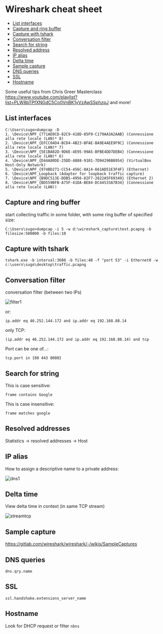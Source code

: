 # Wireshark cheat sheet

- [List interfaces](#list-interfaces)
- [Capture and ring buffer](#capture-and-ring-buffer)
- [Capture with tshark](#capture-with-tshark)
- [Conversation filter](#conversation-filter)
- [Search for string](#search-for-string)
- [Resolved address](#resolved-address)
- [IP alias](#ip-alias)
- [Delta time](#delta-time)
- [Sample capture](#sample-capture)
- [DNS queries](#dns-queries)
- [SSL](#ssl)
- [Hostname](#hostname)

Some useful tips from Chris Greer Masterclass https://www.youtube.com/playlist?list=PLW8bTPfXNGdC5Co0VnBK1yVzAwSSphzpJ and more!



## List interfaces

```
C:\Users\sugo>dumpcap -D
1. \Device\NPF_{771AE0CD-82C9-418D-85F9-C179AA3A2AAB} (Connessione alla rete locale (LAN)* 8)
2. \Device\NPF_{EFCC04D4-BCD4-4B23-BFAE-BA9E4AEE9F9C} (Connessione alla rete locale (LAN)* 7)
3. \Device\NPF_{5E1BA02D-9D6E-4E95-99A5-BFBE4DD7DEB4} (Connessione alla rete locale (LAN)* 6)
4. \Device\NPF_{D44A80DE-25DD-4888-9101-7D94296B8954} (VirtualBox Host-Only Network)
5. \Device\NPF_{974BD271-CC54-456C-8A14-661AD51E3F4F} (Ethernet)
6. \Device\NPF_Loopback (Adapter for loopback traffic capture)
7. \Device\NPF_{B9DC513E-DDB5-4956-82F7-2822A5F69349} (Ethernet 2)
8. \Device\NPF_{BD559BFB-A75F-41DA-BE84-DC44533A7B34} (Connessione alla rete locale (LAN))
```

## Capture and ring buffer

start collecting traffic in some folder, with some ring buffer of specified size:

```
C:\Users\sugo>dumpcap -i 5 -w d:\wireshark_capture\test.pcapng -b filesize:500000 -b files:10
```

## Capture with tshark

```
tshark.exe -b interval:3600 -b files:48 -f "port 53" -i Ethernet0 -w c:\users\sugo\desktop\traffic.pcapng
```


## Conversation filter

conversation filter (between two IPs)

![filter1](https://user-images.githubusercontent.com/42389836/150690077-f47711a5-c127-496b-9630-518ba00417bb.JPG)

or:

```
ip.addr eq 46.252.144.172 and ip.addr eq 192.168.88.14
```

only TCP:

```
(ip.addr eq 46.252.144.172 and ip.addr eq 192.168.88.14) and tcp
```

Port can be one of...:

```
tcp.port in {80 443 8080}
```

## Search for string

This is case sensitive:

```
frame contains Google
```

This is case insensitive:

```
frame matches google
```

## Resolved addresses

Statistics -> resolved addresses -> Host

## IP alias
How to assign a descriptive name to a private address:


![dns1](https://user-images.githubusercontent.com/42389836/150691352-62c1cbb0-ffc9-4353-bf77-bdd1dd9f4d0d.JPG)

## Delta time

View delta time in context (in same TCP stream)

![streamtcp](https://user-images.githubusercontent.com/42389836/151020481-6817afba-c0a6-46a1-b0ec-d1c9aacddfa9.JPG)

## Sample capture

https://gitlab.com/wireshark/wireshark/-/wikis/SampleCaptures

## DNS queries

```
dns.qry.name
```

## SSL

```
ssl.handshake.extensions_server_name
```

## Hostname

Look for DHCP request or filter `nbns`




